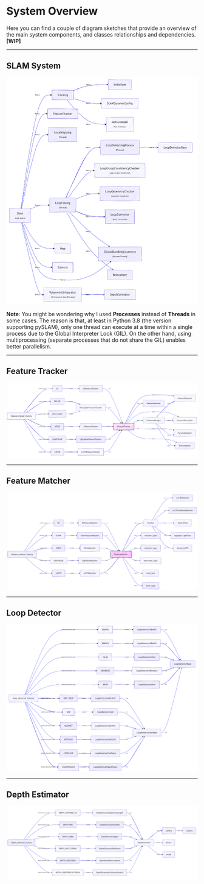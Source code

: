 # System Overview

Here you can find a couple of diagram sketches that provide an overview of the main system components, and classes relationships and dependencies. **[WIP]** 

---
## SLAM System

<p align="center">
<img src="./images/slam_architecture.png" alt="SLAM"  /> 
</p>


**Note**: You might be wondering why I used **Processes** instead of **Threads** in some cases. The reason is that, at least in Python 3.8 (the version supporting pySLAM), only one thread can execute at a time within a single process due to the Global Interpreter Lock (GIL). On the other hand, using multiprocessing (separate processes that do not share the GIL) enables better parallelism.

---
## Feature Tracker

<p align="center">
<img src="./images/feature_tracker.png" alt="Feature Tracker"  /> 
</p>

---
## Feature Matcher

<p align="center">
<img src="./images/feature_matcher.png" alt="Feature Matcher"  /> 
</p>


---
## Loop Detector 

<p align="center">
<img src="./images/loop_detector.png" alt="Loop Detector"  /> 
</p>

---
## Depth Estimator 

<p align="center">
<img src="./images/depth_estimator.png" alt="Depth Estimator"  /> 
</p>


